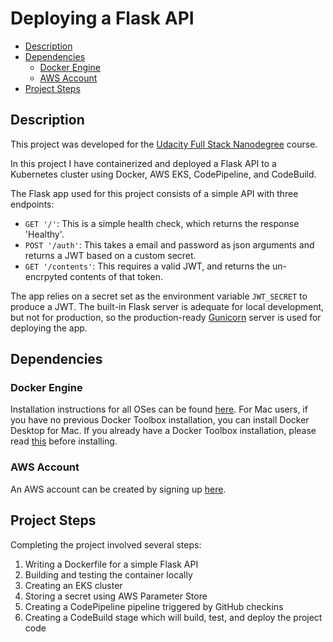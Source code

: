 # Deploying a Flask API

<!-- TOC -->
- [Description](#description)
- [Dependencies](#dependencies)
    - [Docker Engine](#docker-engine)  
    - [AWS Account](#aws-account) 
- [Project Steps](#project-steps)
<!-- /TOC -->

## Description

This project was developed for the [Udacity Full Stack Nanodegree](https://www.udacity.com/course/full-stack-web-developer-nanodegree--nd004) course.

In this project I have containerized and deployed a Flask API to a Kubernetes cluster using Docker, AWS EKS, CodePipeline, and CodeBuild.

The Flask app used for this project consists of a simple API with three endpoints:

- `GET '/'`: This is a simple health check, which returns the response 'Healthy'. 
- `POST '/auth'`: This takes a email and password as json arguments and returns a JWT based on a custom secret.
- `GET '/contents'`: This requires a valid JWT, and returns the un-encrpyted contents of that token. 

The app relies on a secret set as the environment variable `JWT_SECRET` to produce a JWT. The built-in Flask server is adequate for local development, but not for production, so the production-ready [Gunicorn](https://gunicorn.org/) server is used for deploying the app.

## Dependencies

### Docker Engine

Installation instructions for all OSes can be found [here](https://docs.docker.com/install/).
For Mac users, if you have no previous Docker Toolbox installation, you can install Docker Desktop for Mac. 
If you already have a Docker Toolbox installation, please read [this](https://docs.docker.com/docker-for-mac/docker-toolbox/) before installing.

### AWS Account

An AWS account can be created by signing up [here](https://aws.amazon.com/#).
     
## Project Steps

Completing the project involved several steps:

1. Writing a Dockerfile for a simple Flask API
2. Building and testing the container locally
3. Creating an EKS cluster
4. Storing a secret using AWS Parameter Store
5. Creating a CodePipeline pipeline triggered by GitHub checkins
6. Creating a CodeBuild stage which will build, test, and deploy the project code

